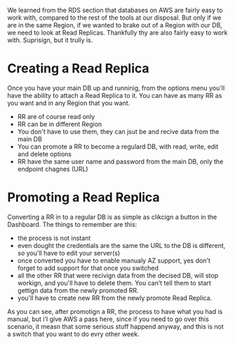 We learned from the RDS section that databases on AWS are fairly easy to work with, compared to the rest of the tools at our disposal. But only if we are in the same Region, if we wanted to brake out of a Region with our DB, we need to look at Read Replicas. Thankfully thy are also fairly easy to work with. Suprisign, but it trully is. 

# Creating a Read Replica

Once you have your main DB up and runninig, from the options menu you'll have the ability to attach a Read Replica to it. You can have as many RR as you want and in any Region that you want. 

- RR are of course read only
- RR can be in different Region 
- You don't have to use them, they can jsut be and recive data from the main DB
- You can promote a RR to become a regulard DB, with read, write, edit and delete options
- RR have the same user name and password from the main DB, only the endpoint chagnes (URL)

# Promoting a Read Replica

Converting a RR in to a regular DB is as simple as clikcign a button in the Dashboard. The things to remember are this:

- the process is not instant
- even dought the credentials are the same the URL to the DB is different, so you'll have to edit your server(s)
- once converted you have to enable manualy AZ support, yes don't forget to add support for that once you switched
- all the other RR that were recivign data from the decised DB, will stop workign, and you'll have to delete them. You can't tell them to start gettign data from the newly promoted RR. 
- you'll have to create new RR from the newly promote Read Replica. 

As you can see, after promotign a RR, the process to have what you had is manual, but i'l give AWS a pass here, since if you need to go over this scenario, it measn that some serious stuff happend anyway, and this is not a switch that you want to do evry other week.
